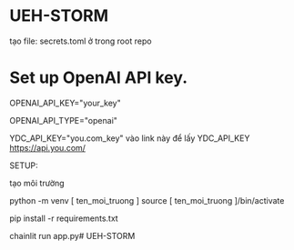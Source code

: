 # UEH-STORM

tạo file: secrets.toml ở trong root repo

# Set up OpenAI API key.
OPENAI_API_KEY="your_key"

OPENAI_API_TYPE="openai"

YDC_API_KEY="you.com_key"
vào link này để lấy YDC_API_KEY
https://api.you.com/

SETUP:

tạo môi trường

python -m venv [ ten_moi_truong ]
source [ ten_moi_truong ]/bin/activate

pip install -r requirements.txt

chainlit run app.py# UEH-STORM
